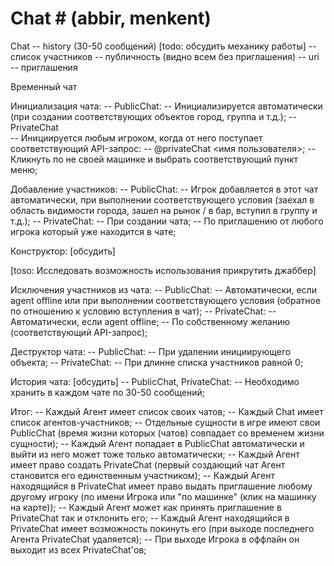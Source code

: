 ﻿
# Chat # (abbir, menkent)

Chat 
	-- history (30-50 сообщений) [todo: обсудить механику работы]
	-- список участников
    -- публичность (видно всем без приглашения)
    -- uri
    -- приглашения

Временный чат

Инициализация чата: 
	-- PublicChat:
		-- Инициализируется автоматически (при создании соответствующих объектов город, группа и т.д.);
	-- PrivateChat		
		-- Инициируется любым игроком, когда от него поступает соответствующий API-запрос: 
			-- @privateChat <имя пользователя>;
			-- Кликнуть по не своей машинке и выбрать соответствующий пункт меню;

Добавление участников: 
	-- PublicChat:
		-- Игрок добавляется в этот чат автоматически, при выполнении соответствующего условия (заехал в область видимости города, зашел на рынок / в бар, вступил в группу и т.д.);
	-- PrivateChat:
		-- При создании чата;
		-- По приглашению от любого игрока который уже находится в чате;		
		
Конструктор: [обсудить]

[toso: Исследовать возможность использования прикрутить джаббер]
		
Исключения участников из чата: 
	-- PublicChat:
		-- Автоматически, если agent offline или при выполнении соответствующего условия (обратное по отношению к условию вступления в чат);
	-- PrivateChat:
		-- Автоматически, если agent offline;
		-- По собственному желанию (соответствующий API-запрос); 

Деструктор чата: 
	-- PublicChat:
		-- При удалении инициирующего объекта;
	-- PrivateChat:
		-- При длинне списка участников равной 0;
		
История чата: [обсудить]
	-- PublicChat, PrivateChat:
		-- Необходимо хранить в каждом чате по 30-50 сообщений;
		
Итог: 
	-- Каждый Агент имеет список своих чатов;
	-- Каждый Chat имеет список агентов-участников;
	-- Отдельные сущности в игре имеют свои PublicChat (время жизни которых (чатов) совпадает со временем жизни сущности);
	-- Каждый Агент попадает в PublicChat автоматически и выйти из него может тоже только автоматически;
	-- Каждый Агент имеет право создать PrivateChat (первый создающий чат Агент становится его единственным участником);
	-- Каждый Агент находящийся в PrivateChat имеет право выдать приглашение любому другому игроку (по имени Игрока или "по машинке" (клик на машинку на карте));
	-- Каждый Агент может как принять приглашение в PrivateChat так и отклонить его;
	-- Каждый Агент находящийся в PrivateChat имеет возможность покинуть его (при выходе последнего Агента PrivateChat удаляется); 
	-- При выходе Игрока в оффлайн он выходит из всех PrivateChat'ов;